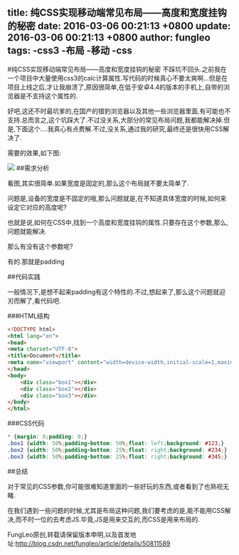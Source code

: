 title: 纯CSS实现移动端常见布局——高度和宽度挂钩的秘密
date: 2016-03-06 00:21:13 +0800
update: 2016-03-06 00:21:13 +0800
author: fungleo
tags:
    -css3
    -布局
    -移动
    -css
---

#纯CSS实现移动端常见布局——高度和宽度挂钩的秘密
不踩坑不回头.之前我在一个项目中大量使用css3的calc计算属性.写代码的时候真心不要太爽啊...但是在项目上线之后,才让我崩溃了,原因很简单,在低于安卓4.4的版本的手机上,自带的浏览器是不支持这个属性的.

好吧,这还不时最坑爹的,在国产的猎豹浏览器以及其他一些浏览器里面,有可能也不支持.总而言之,这个坑踩大了.不过没关系,大部分的常见布局问题,我都能解决掉.但是,下面这个....我真心有点费解.不过,没关系,通过我的研究,最终还是很快用CSS解决了.

需要的效果,如下图:

![](https://raw.githubusercontent.com/fengcms/articles/master/image/1a/2f06a6a7ff8ede3ee233312eba0d4c.jpg)
##需求分析

看图,其实很简单.如果宽度是固定的,那么这个布局就不要太简单了.

问题是,设备的宽度是不固定的哦,那么问题就是,在不知道具体宽度的时候,如何来设定它对应的高度呢?

也就是说,如何在CSS中,找到一个高度和宽度挂钩的属性.只要存在这个参数,那么,问题就能解决.

那么有没有这个参数呢?

有的.那就是padding

##代码实践

一般情况下,是想不起来padding有这个特性的.不过,想起来了,那么这个问题就迎刃而解了,看代码吧.

###HTML结构

```html
<!DOCTYPE html>
<html lang="en">
<head>
<meta charset="UTF-8">
<title>Document</title>
<meta name="viewport" content="width=device-width,initial-scale=1,maximum-scale=1,user-scalable=no">
</head>
<body>
	<div class="box1"></div>
	<div class="box2"></div>
	<div class="box3"></div>
</body>
</html>
```

###CSS代码

```css
* {margin: 0;padding: 0;}
.box1 {width: 50%;padding-bottom: 50%;float: left;background: #123;}
.box2 {width: 50%;padding-bottom: 25%;float: right;background: #234;}
.box3 {width: 50%;padding-bottom: 25%;float: right;background: #345;}
```

##总结

对于常见的CSS参数,你可能很难知道里面的一些好玩的东西,或者看到了也熟视无睹.

在我们遇到一些问题的时候,尤其是布局这种问题,我们要考虑的是,能不能用CSS解决,而不时一位的去考虑JS.毕竟,JS是用来交互的,而CSS是用来布局的.

FungLeo原创,转载请保留版本申明,以及首发地址:http://blog.csdn.net/fungleo/article/details/50811589
